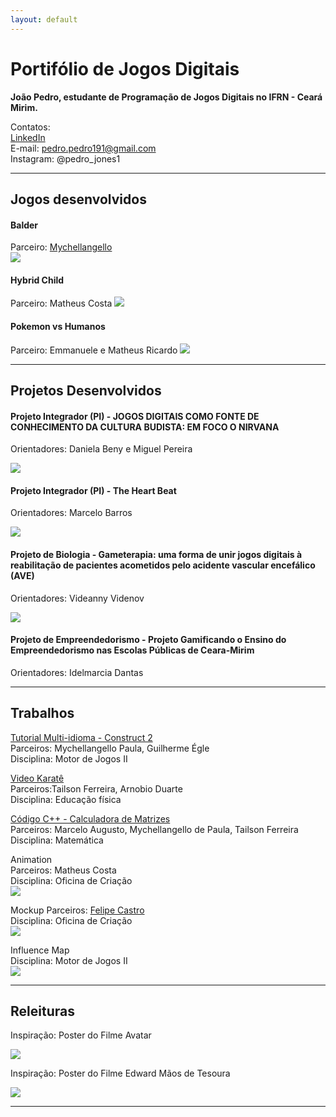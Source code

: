 ```yaml
---
layout: default
---
```

# Portifólio de Jogos Digitais  

__João Pedro, estudante de Programação de Jogos Digitais no IFRN - Ceará Mirim.__ 

Contatos:  
[LinkedIn](https://www.linkedin.com/in/jo%C3%A3o-pedro-85441294/)  
E-mail: pedro.pedro191@gmail.com  
Instagram: @pedro_jones1  
 
 *** 

## Jogos desenvolvidos

#### Balder  
Parceiro: [Mychellangello](https://mychellangello.github.io/)  
[![](Balder.png)](https://bixcoito.github.io/Balder/)

#### Hybrid Child  
Parceiro: Matheus Costa
[![](HC.png)](https://maathps.github.io/HC/)

#### Pokemon vs Humanos  
Parceiro: Emmanuele e Matheus Ricardo
[![](Pokemon.png)](https://bixcoito.github.io/Pokemon/)  

*** 

## Projetos Desenvolvidos

#### Projeto Integrador (PI) - JOGOS DIGITAIS COMO FONTE DE CONHECIMENTO DA CULTURA BUDISTA: EM FOCO O NIRVANA
Orientadores: Daniela Beny e Miguel Pereira

[![](ban.png)](https://drive.google.com/open?id=0ByTqdVG3Df99LVRmdm84aVJxa1h6TTBXWTJFM2V0bWJBc2Nz)

#### Projeto Integrador (PI) - The Heart Beat
Orientadores: Marcelo Barros

[![](THB.png)](https://bixcoito.github.io/TheHeartBeat/)

#### Projeto de Biologia - Gameterapia: uma forma de unir jogos digitais à reabilitação de pacientes acometidos pelo acidente vascular encefálico (AVE)
Orientadores: Videanny Videnov

[![](FENECIT.png)](http://portal.ifrn.edu.br/campus/ceara-mirim/noticias/estudantes-do-campus-ceara-mirim-sao-premiados-em-feira-regional-de-ciencia-e-tecnologia)

#### Projeto de Empreendedorismo - Projeto Gamificando o Ensino do Empreendedorismo nas Escolas Públicas de Ceara-Mirim
Orientadores: Idelmarcia Dantas
 
 *** 

## Trabalhos  

[Tutorial Multi-idioma - Construct 2](https://drive.google.com/open?id=1xJXiLN-2qKVClKPrLnmwUOXI1nsXZThe)  
Parceiros: Mychellangello Paula, Guilherme Égle  
Disciplina: Motor de Jogos II

[Video Karatê](https://drive.google.com/open?id=0ByTqdVG3Df99SGhfbUZQNXg2OEk)  
Parceiros:Tailson Ferreira, Arnobio Duarte  
Disciplina: Educação física  

[Código C++ - Calculadora de Matrizes](https://drive.google.com/open?id=1absEUJ6C_xEygQxmqlB-d5spK6Ke3FUe)  
Parceiros: Marcelo Augusto, Mychellangello de Paula, Tailson Ferreira  
Disciplina: Matemática  

Animation  
Parceiros: Matheus Costa  
Disciplina: Oficina de Criação  
![](xuso.gif)  

Mockup
Parceiros: [Felipe Castro](felipecastroifrn.github.io)  
Disciplina: Oficina de Criação  
[![](Mockup.PNG)](https://youtu.be/JJ0BsNyMoF0)  

Influence Map  
Disciplina: Motor de Jogos II  
[![](Influence.jpg)](https://drive.google.com/open?id=1u5F0MLsrunf3Bd5i1-Z7_ZiL-8P2HtQo)

 ***

## Releituras  

Inspiração: Poster do Filme Avatar  

![](Avatar.jpg)  

Inspiração: Poster do Filme Edward Mãos de Tesoura  

![](Edward.jpg) 

 ***
